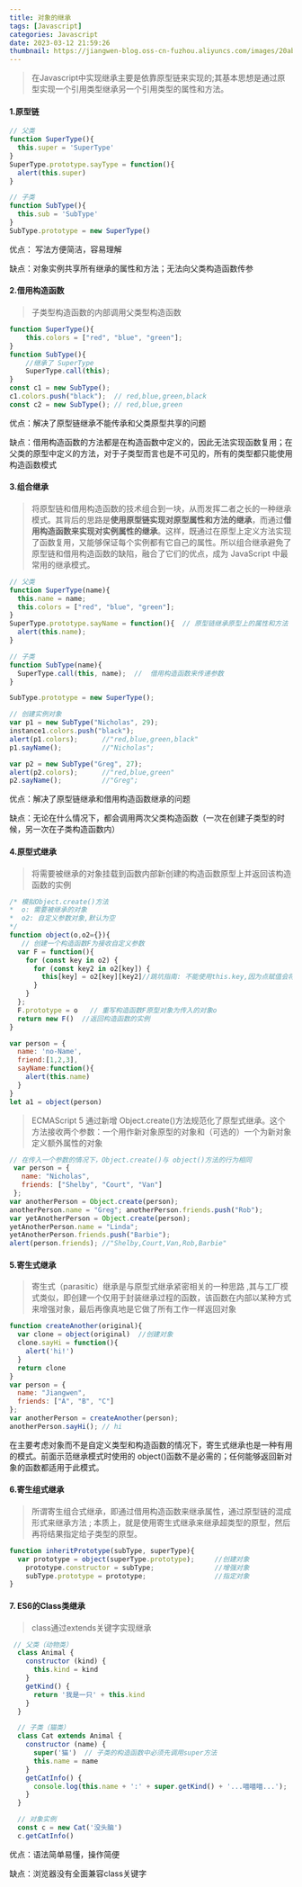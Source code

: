 ```yaml
---
title: 对象的继承
tags: [Javascript]
categories: Javascript
date: 2023-03-12 21:59:26
thumbnail: https://jiangwen-blog.oss-cn-fuzhou.aliyuncs.com/images/20ab6cb5cef84475ad912705b3d5da51.webp
---
```


> 在Javascript中实现继承主要是依靠原型链来实现的;其基本思想是通过原型实现一个引用类型继承另一个引用类型的属性和方法。

#### 1.原型链

```javascript
// 父类
function SuperType(){
  this.super = 'SuperType'
}
SuperType.prototype.sayType = function(){
  alert(this.super)
}

// 子类
function SubType(){
  this.sub = 'SubType'
}
SubType.prototype = new SuperType()
```

优点： 写法方便简洁，容易理解

缺点：对象实例共享所有继承的属性和方法；无法向父类构造函数传参

#### 2.借用构造函数

> 子类型构造函数的内部调用父类型构造函数

```javascript
function SuperType(){     
	this.colors = ["red", "blue", "green"]; 
}  
function SubType(){       
    //继承了 SuperType     
    SuperType.call(this); 
}  
const c1 = new SubType(); 
c1.colors.push("black");  // red,blue,green,black
const c2 = new SubType(); // red,blue,green
```

优点：解决了原型链继承不能传承和父类原型共享的问题

缺点：借用构造函数的方法都是在构造函数中定义的，因此无法实现函数复用；在父类的原型中定义的方法，对于子类型而言也是不可见的，所有的类型都只能使用构造函数模式

#### 3.组合继承

> 将原型链和借用构造函数的技术组合到一块，从而发挥二者之长的一种继承模式。其背后的思路是**使用原型链实现对原型属性和方法的继承**，而通过**借用构造函数来实现对实例属性的继承**。这样，既通过在原型上定义方法实现了函数复用，又能够保证每个实例都有它自己的属性。所以组合继承避免了原型链和借用构造函数的缺陷，融合了它们的优点，成为 JavaScript 中最常用的继承模式。

```javascript
// 父类
function SuperType(name){     
  this.name = name;     
  this.colors = ["red", "blue", "green"]; 
}  
SuperType.prototype.sayName = function(){  // 原型链继承原型上的属性和方法
  alert(this.name);
}

// 子类
function SubType(name){        
  SuperType.call(this, name);  //  借用构造函数来传递参数          
}  

SubType.prototype = new SuperType();

// 创建实例对象
var p1 = new SubType("Nicholas", 29); 
instance1.colors.push("black"); 
alert(p1.colors);      //"red,blue,green,black" 
p1.sayName();          //"Nicholas"; 

var p2 = new SubType("Greg", 27); 
alert(p2.colors);      //"red,blue,green" 
p2.sayName();          //"Greg"; 
```

优点：解决了原型链继承和借用构造函数继承的问题

缺点：无论在什么情况下，都会调用两次父类构造函数（一次在创建子类型的时候，另一次在子类构造函数内）

#### 4.原型式继承

> 将需要被继承的对象挂载到函数内部新创建的构造函数原型上并返回该构造函数的实例

```javascript
/* 模拟Object.create()方法
*  o: 需要被继承的对象
*  o2: 自定义参数对象,默认为空
*/
function object(o,o2={}){
   // 创建一个构造函数F为接收自定义参数
  var F = function(){
    for (const key in o2) {
      for (const key2 in o2[key]) {
        this[key] = o2[key][key2]//跳坑指南: 不能使用this.key,因为点赋值会将变量key转为字符串“key” 
      }
    }
  };
  F.prototype = o   // 重写构造函数F原型对象为传入的对象o
  return new F()  //返回构造函数的实例
}

var person = {
  name: 'no-Name',
  friend:[1,2,3],
  sayName:function(){
    alert(this.name)
  }
}
let a1 = object(person)
```

> ECMAScript 5 通过新增 Object.create()方法规范化了原型式继承。这个方法接收两个参数：一个用作新对象原型的对象和（可选的）一个为新对象定义额外属性的对象

```javascript
// 在传入一个参数的情况下，Object.create()与 object()方法的行为相同
 var person = {     
   name: "Nicholas",     
   friends: ["Shelby", "Court", "Van"] 
 };  
var anotherPerson = Object.create(person); 
anotherPerson.name = "Greg"; anotherPerson.friends.push("Rob");      
var yetAnotherPerson = Object.create(person); 
yetAnotherPerson.name = "Linda"; 
yetAnotherPerson.friends.push("Barbie");  
alert(person.friends); //"Shelby,Court,Van,Rob,Barbie"
```



#### 5.寄生式继承

> 寄生式（parasitic）继承是与原型式继承紧密相关的一种思路 ,其与工厂模式类似，即创建一个仅用于封装继承过程的函数，该函数在内部以某种方式来增强对象，最后再像真地是它做了所有工作一样返回对象

```javascript
function createAnother(original){
  var clone = object(original)  //创建对象
  clone.sayHi = function(){			
    alert('hi!')
  }
  return clone
}
var person = {     
  name: "Jiangwen",     
  friends: ["A", "B", "C"] 
};  
var anotherPerson = createAnother(person); 
anotherPerson.sayHi(); // hi
```

在主要考虑对象而不是自定义类型和构造函数的情况下，寄生式继承也是一种有用的模式。前面示范继承模式时使用的 object()函数不是必需的；任何能够返回新对象的函数都适用于此模式。

#### 6.寄生组式继承

> 所谓寄生组合式继承，即通过借用构造函数来继承属性，通过原型链的混成形式来继承方法 ; 本质上，就是使用寄生式继承来继承超类型的原型，然后再将结果指定给子类型的原型。

```javascript
function inheritPrototype(subType, superType){     
  var prototype = object(superType.prototype);     //创建对象     
	prototype.constructor = subType;               //增强对象     
  	subType.prototype = prototype;                 //指定对象 
}
```

#### 7. ES6的Class类继承

> class通过extends关键字实现继承

```javascript
 // 父类（动物类）
  class Animal {
    constructor (kind) {
      this.kind = kind
    }
    getKind() {
      return '我是一只' + this.kind
    }
  }

  // 子类（猫类）
  class Cat extends Animal {
    constructor (name) {
      super('猫')  // 子类的构造函数中必须先调用super方法
      this.name = name
    }
    getCatInfo() {
      console.log(this.name + ':' + super.getKind() + '...喵喵喵...');
    }
  }

  // 对象实例
  const c = new Cat('没头脑')
  c.getCatInfo()
```

优点：语法简单易懂，操作简便

缺点：浏览器没有全面兼容class关键字